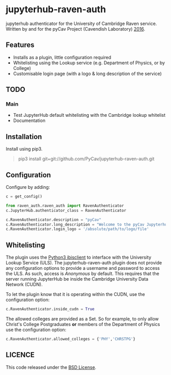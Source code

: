 # jupyterhub-raven-auth

jupyterhub authenticator for the University of Cambridge Raven service.
Written by and for the pyCav Project (Cavendish Laboratory) [2016](http://www.theglobeandmail.com/video/article27108276.ece/ALTERNATES/w620/Video:+Justin+Trudeau+introduces+cabinet+he+says+'looks+like+Canada').

## Features
* Installs as a plugin, little configuration required
* Whitelisting using the Lookup service (e.g. Department of Physics, or by College)
* Customisable login page (with a logo & long description of the service)

## TODO

### Main
* Test JupyterHub default whitelisting with the Cambridge lookup whitelist
* Documentation

## Installation

Install using pip3.
> pip3 install git+git://github.com/PyCav/jupyterhub-raven-auth.git

## Configuration

Configure by adding:

```python
c = get_config()

from raven_auth.raven_auth import RavenAuthenticator
c.JupyterHub.authenticator_class = RavenAuthenticator

c.RavenAuthenticator.description = "pyCav"
c.RavenAuthenticator.long_description = "Welcome to the pyCav Jupyterhub server."
c.RavenAuthenticator.login_logo = '/absolute/path/to/logo/file'
```

## Whitelisting

The plugin uses the [Python3 ibisclient](https://www.lookup.cam.ac.uk/doc/ws-doc/) to interface with the University Lookup Service (ULS).
The jupyterhub-raven-auth plugin does not provide any configuration options to provide a username and password to access the ULS.
As such, access is *Anonymous* by default. This requires that the server running JupyterHub be inside the Cambridge University Data Network (CUDN).

To let the plugin know that it is operating within the CUDN, use the configuration option:

```python
c.RavenAuthenticator.inside_cudn = True
```

The allowed colleges are provided as a Set. So for example, to only allow Christ's College Postgraduates **or** members of the Department of Physics use the configuration option:

```python
c.RavenAuthenticator.allowed_colleges = {'PHY','CHRSTPG'}
```

## LICENCE

This code released under the [BSD License](https://github.com/PyCav/jupyterhub-raven-auth/blob/master/LICENSE).


